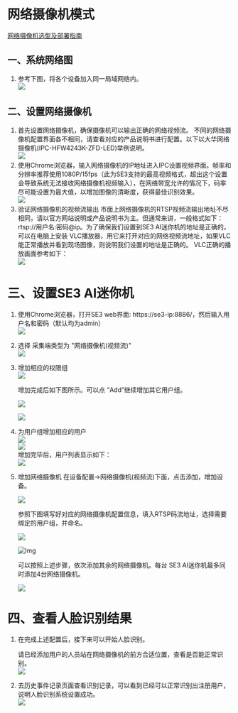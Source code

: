 # 网络摄像机模式

[网络摄像机选型及部署指南](../IPCandSetup.md)

## 一、系统网络图

1. 参考下图，将各个设备加入同一局域网络内。<br/>![](../../../../../imgs/wang-luo-shexiang-ji-zu-wang.png)<br/>

## 二、设置网络摄像机

1. 首先设置网络摄像机，确保摄像机可以输出正确的网络视频流。
   不同的网络摄像机配置界面各不相同，请查看对应的产品说明书进行配置。以下以大华网络摄像机(IPC-HFW4243K-ZFD-LED)举例说明。<br/>
   ![](../../../../../imgs/image2019-2-28_17-3-3.png)<br/>
2. 使用Chrome浏览器，输入网络摄像机的IP地址进入IPC设置视频界面。帧率和分辨率推荐使用1080P/15fps（此为SE3支持的最高视频格式，超出这个设置会导致系统无法接收网络摄像机视频输入），在网络带宽允许的情况下，码率尽可能设置为最大值，以增加图像的清晰度，获得最佳识别效果。<br/>
   ![](../../../../../imgs/image2019-2-28_17-2-22.png)<br/>
3. 验证网络摄像机的视频流输出
   市面上网络摄像机的RTSP视频流输出地址不尽相同，请以官方网站说明或产品说明书为主。但通常来讲，一般格式如下： rtsp://用户名:密码@ip。为了确保我们设置到SE3 AI迷你机的地址是正确的，可以在电脑上安装 VLC播放器，用它来打开对应的网络视频流地址，如果VLC能正常播放并看到现场图像，则说明我们设置的地址是正确的。
   VLC正确的播放画面参考如下：<br/>
   ![](../../../../../imgs/image2019-2-28_17-12-3.png)<br/>

# 三、设置SE3 AI迷你机

1. 使用Chrome浏览器，打开SE3 web界面: https://se3-ip:8886/，然后输入用户名和密码（默认均为admin）<br/>
   ![](../../../../../imgs/image2019-2-28_15-51-13.png)<br/>

2. 选择 采集端类型为 "网络摄像机(视频流)"<br/>
   ![](../../../../../imgs/image2019-2-28_21-50-49.png)<br/>

3. 增加相应的权限组<br/>
   ![](../../../../../imgs/image2019-2-28_16-9-59.png)<br/>

   增加完成后如下图所示。可以点 “Add”继续增加其它用户组。<br/>

   ![](../../../../../imgs/image2019-2-28_16-17-32.png)<br/>

   ![](../../../../../imgs/image2019-2-28_16-11-21.png)<br/>

4. 为用户组增加相应的用户<br/>
   ![](../../../../../imgs/image2019-2-28_16-12-24.png)<br/>
   ![](../../../../../imgs/image2019-2-28_16-23-3.png)<br/>
   增加完毕后，用户列表显示如下：<br/>
   ![](../../../../../imgs/image2019-2-28_16-26-35.png)<br/>

5. 增加网络摄像机
   在设备配置→网络摄像机(视频流)下面，点击添加，增加设备。<br/>

   ![](../../../../../imgs/image2019-2-28_21-46-52.png)<br/>

   参照下图填写好对应的网络摄像机配置信息，填入RTSP码流地址，选择需要绑定的用户组，并命名。<br/>

   ![](../../../../../imgs/image2019-8-14-15-33.png)<br/>

   ![img](../../../../../imgs/image2019-8-14-15-39.png)<br/>

   可以按照上述步骤，依次添加其余的网络摄像机。每台 SE3 AI迷你机最多同时添加4台网络摄像机。<br/>

   ![](../../../../../imgs/image2019-2-28_21-49-45.png)<br/>

# 四、查看人脸识别结果

1. 在完成上述配置后，接下来可以开始人脸识别。

   请已经添加用户的人员站在网络摄像机的前方合适位置，查看是否能正常识别。<br/>
   ![](../../../../../imgs/image2019-8-14-15-40.png)<br/>

2. 去历史事件记录页面查看识别记录，可以看到已经可以正常识别出注册用户，说明人脸识别系统设置成功。<br/>
   ![](../../../../../imgs/image2019-2-28_21-43-51.png)<br/>